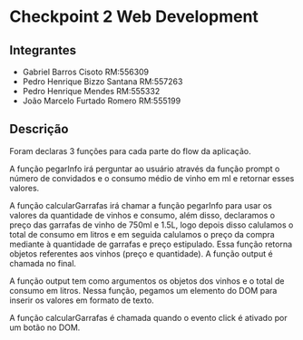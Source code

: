 # Checkpoint 2 Web Development
 
## Integrantes
 
<ul>
    <li>Gabriel Barros Cisoto RM:556309</li>
    <li>Pedro Henrique Bizzo Santana RM:557263</li>
    <li>Pedro Henrique Mendes RM:555332</li>
    <li>João Marcelo Furtado Romero RM:555199</li>
</ul>
 
## Descrição
 
Foram declaras 3 funções para cada parte do flow da aplicação.
 
A função pegarInfo irá perguntar ao usuário através da função prompt o número de convidados e o consumo médio de vinho em ml e retornar esses valores.
 
A função calcularGarrafas irá chamar a função pegarInfo para usar os valores da quantidade de vinhos e consumo, além disso, declaramos o preço das garrafas de vinho de 750ml e 1.5L, logo depois disso calulamos o total de consumo em litros e em seguida calulamos o preço da compra mediante à quantidade de garrafas e preço estipulado. Essa função retorna objetos referentes aos vinhos (preço e quantidade). A função output é chamada no final.
 
A função output tem como argumentos os objetos dos vinhos e o total de consumo em litros. Nessa função, pegamos um elemento do DOM para inserir os valores em formato de texto.
 
A função calcularGarrafas é chamada quando o evento click é ativado por um botão no DOM.